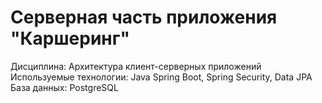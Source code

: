 # Серверная часть приложения "Каршеринг"
Дисциплина: Архитектура клиент-серверных приложений
Используемые технологии: Java Spring Boot, Spring Security, Data JPA
База данных: PostgreSQL
